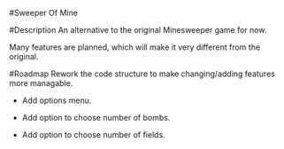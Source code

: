#Sweeper Of Mine

#Description
An alternative to the original Minesweeper game for now.

Many features are planned, which will make it very different from the original.

#Roadmap
Rework the code structure to make changing/adding features more managable.

- Add options menu.

- Add option to choose number of bombs.

- Add option to choose number of fields.
